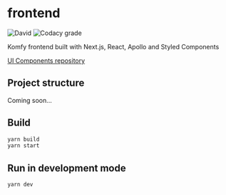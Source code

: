 # frontend

![David](https://img.shields.io/david/komfy/frontend.svg?style=flat-square)
![Codacy grade](https://img.shields.io/codacy/grade/88b6e166fc3f48c493ffcf500281e770.svg?style=flat-square)

Komfy frontend built with Next.js, React, Apollo and Styled Components

[UI Components repository](https://github.com/komfy/ui)

## Project structure

Coming soon...

## Build

```sh
yarn build
yarn start
```

## Run in development mode

```sh
yarn dev
```
